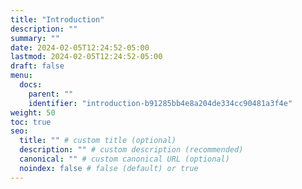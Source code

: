 ```yaml
---
title: "Introduction"
description: ""
summary: ""
date: 2024-02-05T12:24:52-05:00
lastmod: 2024-02-05T12:24:52-05:00
draft: false
menu:
  docs:
    parent: ""
    identifier: "introduction-b91285bb4e8a204de334cc90481a3f4e"
weight: 50
toc: true
seo:
  title: "" # custom title (optional)
  description: "" # custom description (recommended)
  canonical: "" # custom canonical URL (optional)
  noindex: false # false (default) or true
---
```

